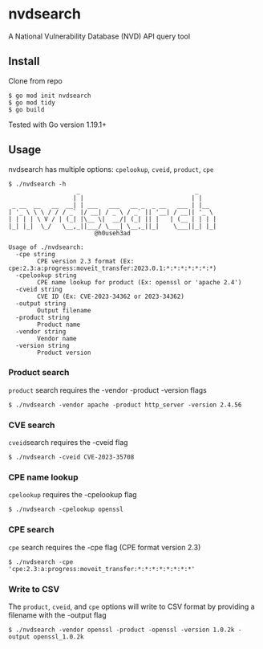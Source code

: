 # nvdsearch
A National Vulnerability Database (NVD) API query tool

## Install

Clone from repo

```
$ go mod init nvdsearch
$ go mod tidy
$ go build
```
Tested with Go version 1.19.1+ 
## Usage

nvdsearch has multiple options: `cpelookup`, `cveid`, `product`, `cpe` 

```
$ ./nvdsearch -h
                   _                                _
                  | |                              | |
 _ __  __   __  __| | ___   ___   __ _  _ __   ___ | |__
| '_ \ \ \ / / / _` |/ __| / _ \ / _` || '__| / __|| '_ \
| | | | \ V / | (_| |\__ \|  __/| (_| || |   | (__ | | | |
|_| |_|  \_/   \__,_||___/ \___| \__,_||_|    \___||_| |_|
						@h0useh3ad

Usage of ./nvdsearch:
  -cpe string
    	CPE version 2.3 format (Ex: cpe:2.3:a:progress:moveit_transfer:2023.0.1:*:*:*:*:*:*:*)
  -cpelookup string
    	CPE name lookup for product (Ex: openssl or 'apache 2.4')
  -cveid string
    	CVE ID (Ex: CVE-2023-34362 or 2023-34362)
  -output string
    	Output filename
  -product string
    	Product name
  -vendor string
    	Vendor name
  -version string
    	Product version
```

### Product search

`product` search requires the -vendor -product -version flags
```
$ ./nvdsearch -vendor apache -product http_server -version 2.4.56
```

### CVE search
`cveid`search requires the -cveid flag
```
$ ./nvdsearch -cveid CVE-2023-35708
```

### CPE name lookup
`cpelookup` requires the -cpelookup flag
```
$ ./nvdsearch -cpelookup openssl
```

### CPE search
`cpe` search requires the -cpe flag (CPE format version 2.3)
```
$ ./nvdsearch -cpe 'cpe:2.3:a:progress:moveit_transfer:*:*:*:*:*:*:*:*'
```

### Write to CSV
The `product`, `cveid`, and `cpe` options will write to CSV format by providing a filename with the -output flag

```
$ ./nvdsearch -vendor openssl -product -openssl -version 1.0.2k -output openssl_1.0.2k
```

